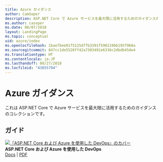 ```yaml
---
title: Azure ガイダンス
author: CamSoper
description: ASP.NET Core で Azure サービスを最大限に活用するためのガイダンスのコレクション。
ms.author: casoper
ms.date: 08/07/2018
layout: LandingPage
ms.topic: conceptual
uid: azure/index
ms.openlocfilehash: 1bae7bee01f5125dffb3391f590219b6195f968a
ms.sourcegitcommit: 847cc1de5526ff42a7303491e6336c2dbdb45de4
ms.translationtype: HT
ms.contentlocale: ja-JP
ms.lasthandoff: 08/27/2018
ms.locfileid: "43055794"
---
```

# <a name="azure-guidance"></a>Azure ガイダンス

これは ASP.NET Core で Azure サービスを最大限に活用するためのガイダンスのコレクションです。

## <a name="guides"></a>ガイド

[![『ASP.NET Core および Azure を使用した DevOps』のカバー](./devops/media/cover-thumb.png)](xref:azure/devops/index) <br />
**ASP.NET Core および Azure を使用した DevOps** <br />
[Docs](xref:azure/devops/index) | [PDF](https://aka.ms/devopsbook)
